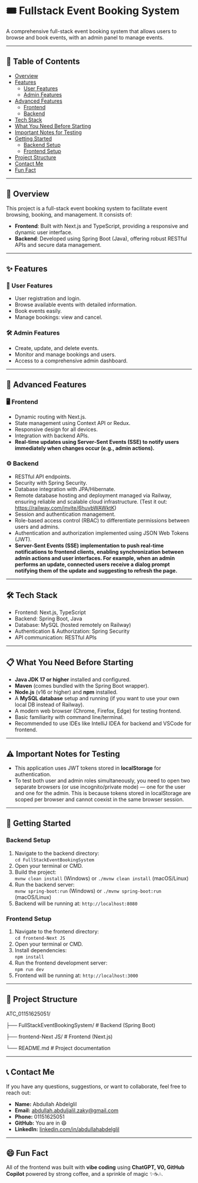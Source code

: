 # 🎟️ Fullstack Event Booking System

A comprehensive full-stack event booking system that allows users to browse and book events, with an admin panel to manage events.

---

## 📌 Table of Contents

- [Overview](#overview)
- [Features](#features)
  - [User Features](#user-features)
  - [Admin Features](#admin-features)
- [Advanced Features](#advanced-features)
  - [Frontend](#frontend)
  - [Backend](#backend)
- [Tech Stack](#tech-stack)
- [What You Need Before Starting](#what-you-need-before-starting)
- [Important Notes for Testing](#important-notes-for-testing)
- [Getting Started](#getting-started)
  - [Backend Setup](#backend-setup)
  - [Frontend Setup](#frontend-setup)
- [Project Structure](#project-structure)
- [Contact Me](#contact-me)
- [Fun Fact](#fun-fact)

---

<a id="overview"></a>
## 🧾 Overview

This project is a full-stack event booking system to facilitate event browsing, booking, and management. It consists of:

- **Frontend**: Built with Next.js and TypeScript, providing a responsive and dynamic user interface.
- **Backend**: Developed using Spring Boot (Java), offering robust RESTful APIs and secure data management.

---

<a id="features"></a>
## ✨ Features

<a id="user-features"></a>
### 👤 User Features

- User registration and login.
- Browse available events with detailed information.
- Book events easily.
- Manage bookings: view and cancel.

<a id="admin-features"></a>
### 🛠️ Admin Features

- Create, update, and delete events.
- Monitor and manage bookings and users.
- Access to a comprehensive admin dashboard.

---

<a id="advanced-features"></a>
## 🚀 Advanced Features

<a id="frontend"></a>
### 🖥️ Frontend

- Dynamic routing with Next.js.
- State management using Context API or Redux.
- Responsive design for all devices.
- Integration with backend APIs.
- **Real-time updates using Server-Sent Events (SSE) to notify users immediately when changes occur (e.g., admin actions).**

<a id="backend"></a>
### ⚙️ Backend

- RESTful API endpoints.
- Security with Spring Security.
- Database integration with JPA/Hibernate.
- Remote database hosting and deployment managed via Railway, ensuring reliable and scalable cloud infrastructure. (Test it out: https://railway.com/invite/6huvbWAWktK)
- Session and authentication management.
- Role-based access control (RBAC) to differentiate permissions between users and admins.
- Authentication and authorization implemented using JSON Web Tokens (JWT).
- **Server-Sent Events (SSE) implementation to push real-time notifications to frontend clients, enabling synchronization between admin actions and user interfaces. For example, when an admin performs an update, connected users receive a dialog prompt notifying them of the update and suggesting to refresh the page.**

---

<a id="tech-stack"></a>
## 🛠️ Tech Stack

- Frontend: Next.js, TypeScript
- Backend: Spring Boot, Java
- Database: MySQL (hosted remotely on Railway)
- Authentication & Authorization: Spring Security
- API communication: RESTful APIs

---

<a id="what-you-need-before-starting"></a>
## 📋 What You Need Before Starting

- **Java JDK 17 or higher** installed and configured.
- **Maven** (comes bundled with the Spring Boot wrapper).
- **Node.js** (v16 or higher) and **npm** installed.
- A **MySQL database** setup and running (if you want to use your own local DB instead of Railway).
- A modern web browser (Chrome, Firefox, Edge) for testing frontend.
- Basic familiarity with command line/terminal.
- Recommended to use IDEs like IntelliJ IDEA for backend and VSCode for frontend.

---

<a id="important-notes-for-testing"></a>
## ⚠️ Important Notes for Testing

- This application uses JWT tokens stored in **localStorage** for authentication.
- To test both user and admin roles simultaneously, you need to open two separate browsers (or use incognito/private mode) — one for the user and one for the admin. This is because tokens stored in localStorage are scoped per browser and cannot coexist in the same browser session.

---

<a id="getting-started"></a>
## 🧪 Getting Started

<a id="backend-setup"></a>
### Backend Setup

1. Navigate to the backend directory:  
   `cd FullStackEventBookingSystem`
2. Open your terminal or CMD.
3. Build the project:  
   `mvnw clean install` (Windows) or `./mvnw clean install` (macOS/Linux)
4. Run the backend server:  
   `mvnw spring-boot:run` (Windows) or `./mvnw spring-boot:run` (macOS/Linux)
5. Backend will be running at: `http://localhost:8080`

<a id="frontend-setup"></a>
### Frontend Setup

1. Navigate to the frontend directory:  
   `cd frontend-Next JS`
2. Open your terminal or CMD.
3. Install dependencies:  
   `npm install`
4. Run the frontend development server:  
   `npm run dev`
5. Frontend will be running at: `http://localhost:3000`

---

<a id="project-structure"></a>
## 📂 Project Structure

ATC_01151625051/

├── FullStackEventBookingSystem/ # Backend (Spring Boot)

├── frontend-Next JS/ # Frontend (Next.js)

└── README.md # Project documentation

---

<a id="contact-me"></a>
## 📞 Contact Me

If you have any questions, suggestions, or want to collaborate, feel free to reach out:

- **Name:** Abdullah Abdelglil  
- **Email:** abdullah.abduljalil.zaky@gmail.com  
- **Phone:** 01151625051  
- **GitHub:** You are in 😄  
- **LinkedIn:** [linkedin.com/in/abdullahabdelglil](https://www.linkedin.com/in/abdullah-abdelgalil-aa583a285)

---

<a id="fun-fact"></a>
## 😄 Fun Fact

All of the frontend was built with **vibe coding** using **ChatGPT, V0, GitHub Copilot** powered by strong coffee, and a sprinkle of magic ✨☕🎶.
